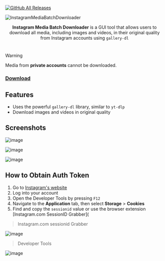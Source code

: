 [![GitHub All Releases](https://img.shields.io/github/downloads/afkarxyz/Instagram-Media-Batch-Downloader/total?style=for-the-badge)](https://github.com/afkarxyz/Instagram-Media-Batch-Downloader/releases)

![InstagramMediaBatchDownloader](https://github.com/user-attachments/assets/e651f008-5516-4fb2-bb35-cd1a10027193)

<div align="center">
<b>Instagram Media Batch Downloader</b> is a GUI tool that allows users to download all media, including images and videos, in their original quality from Instagram accounts using <code>gallery-dl</code>
</div>

#

> [!Warning]
> Media from **private accounts** cannot be downloaded.

### [Download](https://github.com/afkarxyz/Instagram-Media-Batch-Downloader/releases/download/v1.4/InstagramMediaBatchDownloader.exe)

## Features

- Uses the powerful `gallery-dl` library, similar to `yt-dlp`  
- Download images and videos in original quality

## Screenshots

![image](https://github.com/user-attachments/assets/156957f1-fb89-4742-8845-822fb4b5322e)

![image](https://github.com/user-attachments/assets/6b31da2d-650d-4da2-8bbc-5a938523a885)

![image](https://github.com/user-attachments/assets/bcdde58d-8e2e-4864-8959-c472830ea46c)

## How to Obtain Auth Token

1. Go to [Instagram's website](https://www.instagram.com/)
2. Log into your account
3. Open the Developer Tools by pressing `F12`
4. Navigate to the **Application** tab, then select **Storage** > **Cookies**
5. Find and copy the `sessionid` value or use the browser extension [Instagram.com SessionID Grabber](

> Instagram.com sessionid Grabber

![image](https://github.com/user-attachments/assets/f4c4c313-cb19-4840-a331-a47bb92ab603)

> Developer Tools

![image](https://github.com/user-attachments/assets/01f03731-f397-42c0-9d73-2c7bbe7a5712)
